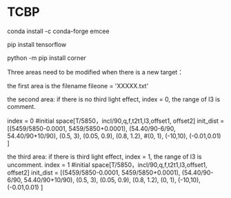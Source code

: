 # TCBP
conda install -c conda-forge emcee

pip install tensorflow 

python -m pip install corner

Three areas need to be modified when there is a new target：

the first area is the filename fileone = 'XXXXX.txt'

the second area: if there is no third light effect, index = 0, the range of l3 is comment.

index = 0 #initial space[T/5850，incl/90,q,f,t2t1,l3,offset1, offset2] 
init_dist = [(5459/5850-0.0001, 5459/5850+0.0001), (54.40/90-6/90, 54.40/90+10/90), (0.5, 3), (0.05, 0.9), (0.8, 1.2), #(0, 1), (-10,10), (-0.01,0.01) ]

the third area: if there is third light effect, 
index = 1, the range of l3 is uncomment. index = 1 #initial space[T/5850，incl/90,q,f,t2t1,l3,offset1, offset2] 
init_dist = [(5459/5850-0.0001, 5459/5850+0.0001), (54.40/90-6/90, 54.40/90+10/90), (0.5, 3), (0.05, 0.9), (0.8, 1.2), (0, 1), (-10,10), (-0.01,0.01) ]
